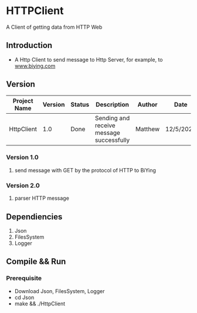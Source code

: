 # HTTPClient
A Client of getting data from HTTP Web

## Introduction
+ A Http Client to send message to Http Server, for example, to www.biying.com

## Version

| Project Name | Version | Status | Description | Author | Date | Remarks |
| ---   | --- | --- | --- | --- | --- | ---- |
| HttpClient | 1.0 | Done | Sending and receive message successfully | Matthew | 12/5/2023 |

### Version 1.0
1. send message with GET by the protocol of HTTP to BiYing

### Version 2.0
1. parser HTTP message

## Dependiencies
1. Json
2. FilesSystem
3. Logger

## Compile && Run
### Prerequisite
+ Download Json, FilesSystem, Logger
+ cd Json
+ make && ./HttpClient
